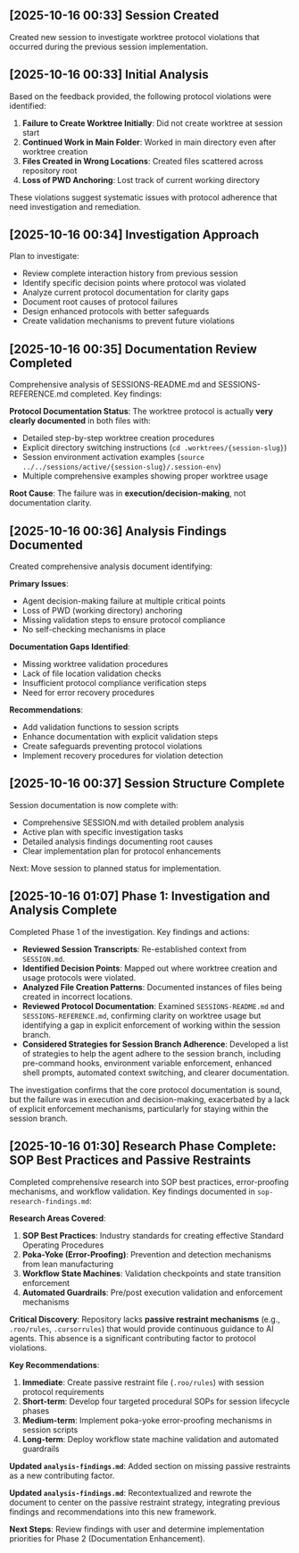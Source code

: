 ## [2025-10-16 00:33] Session Created

Created new session to investigate worktree protocol violations that occurred during the previous session implementation.

## [2025-10-16 00:33] Initial Analysis

Based on the feedback provided, the following protocol violations were identified:

1. **Failure to Create Worktree Initially**: Did not create worktree at session start
2. **Continued Work in Main Folder**: Worked in main directory even after worktree creation
3. **Files Created in Wrong Locations**: Created files scattered across repository root
4. **Loss of PWD Anchoring**: Lost track of current working directory

These violations suggest systematic issues with protocol adherence that need investigation and remediation.

## [2025-10-16 00:34] Investigation Approach

Plan to investigate:
- Review complete interaction history from previous session
- Identify specific decision points where protocol was violated
- Analyze current protocol documentation for clarity gaps
- Document root causes of protocol failures
- Design enhanced protocols with better safeguards
- Create validation mechanisms to prevent future violations

## [2025-10-16 00:35] Documentation Review Completed

Comprehensive analysis of SESSIONS-README.md and SESSIONS-REFERENCE.md completed. Key findings:

**Protocol Documentation Status**: The worktree protocol is actually **very clearly documented** in both files with:
- Detailed step-by-step worktree creation procedures
- Explicit directory switching instructions (`cd .worktrees/{session-slug}`)
- Session environment activation examples (`source ../../sessions/active/{session-slug}/.session-env`)
- Multiple comprehensive examples showing proper worktree usage

**Root Cause**: The failure was in **execution/decision-making**, not documentation clarity.

## [2025-10-16 00:36] Analysis Findings Documented

Created comprehensive analysis document identifying:

**Primary Issues**:
- Agent decision-making failure at multiple critical points
- Loss of PWD (working directory) anchoring
- Missing validation steps to ensure protocol compliance
- No self-checking mechanisms in place

**Documentation Gaps Identified**:
- Missing worktree validation procedures
- Lack of file location validation checks
- Insufficient protocol compliance verification steps
- Need for error recovery procedures

**Recommendations**:
- Add validation functions to session scripts
- Enhance documentation with explicit validation steps
- Create safeguards preventing protocol violations
- Implement recovery procedures for violation detection

## [2025-10-16 00:37] Session Structure Complete

Session documentation is now complete with:
- Comprehensive SESSION.md with detailed problem analysis
- Active plan with specific investigation tasks
- Detailed analysis findings documenting root causes
- Clear implementation plan for protocol enhancements

Next: Move session to planned status for implementation.

## [2025-10-16 01:07] Phase 1: Investigation and Analysis Complete

Completed Phase 1 of the investigation. Key findings and actions:
- **Reviewed Session Transcripts**: Re-established context from `SESSION.md`.
- **Identified Decision Points**: Mapped out where worktree creation and usage protocols were violated.
- **Analyzed File Creation Patterns**: Documented instances of files being created in incorrect locations.
- **Reviewed Protocol Documentation**: Examined `SESSIONS-README.md` and `SESSIONS-REFERENCE.md`, confirming clarity on worktree usage but identifying a gap in explicit enforcement of working within the session branch.
- **Considered Strategies for Session Branch Adherence**: Developed a list of strategies to help the agent adhere to the session branch, including pre-command hooks, environment variable enforcement, enhanced shell prompts, automated context switching, and clearer documentation.

The investigation confirms that the core protocol documentation is sound, but the failure was in execution and decision-making, exacerbated by a lack of explicit enforcement mechanisms, particularly for staying within the session branch.

## [2025-10-16 01:30] Research Phase Complete: SOP Best Practices and Passive Restraints

Completed comprehensive research into SOP best practices, error-proofing mechanisms, and workflow validation. Key findings documented in `sop-research-findings.md`:

**Research Areas Covered**:
1. **SOP Best Practices**: Industry standards for creating effective Standard Operating Procedures
2. **Poka-Yoke (Error-Proofing)**: Prevention and detection mechanisms from lean manufacturing
3. **Workflow State Machines**: Validation checkpoints and state transition enforcement
4. **Automated Guardrails**: Pre/post execution validation and enforcement mechanisms

**Critical Discovery**: Repository lacks **passive restraint mechanisms** (e.g., `.roo/rules`, `.cursorrules`) that would provide continuous guidance to AI agents. This absence is a significant contributing factor to protocol violations.

**Key Recommendations**:
1. **Immediate**: Create passive restraint file (`.roo/rules`) with session protocol requirements
2. **Short-term**: Develop four targeted procedural SOPs for session lifecycle phases
3. **Medium-term**: Implement poka-yoke error-proofing mechanisms in session scripts
4. **Long-term**: Deploy workflow state machine validation and automated guardrails

**Updated `analysis-findings.md`**: Added section on missing passive restraints as a new contributing factor.

**Updated `analysis-findings.md`**: Recontextualized and rewrote the document to center on the passive restraint strategy, integrating previous findings and recommendations into this new framework.

**Next Steps**: Review findings with user and determine implementation priorities for Phase 2 (Documentation Enhancement).